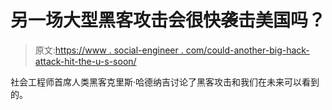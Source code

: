 # 另一场大型黑客攻击会很快袭击美国吗？

> 原文:[https://www . social-engineer . com/could-another-big-hack-attack-hit-the-u-s-soon/](https://www.social-engineer.com/could-another-big-hack-attack-hit-the-u-s-soon/)

社会工程师首席人类黑客克里斯·哈德纳吉讨论了黑客攻击和我们在未来可以看到的。